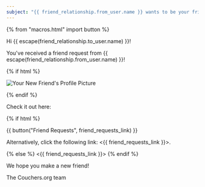 ```yaml
---
subject: "{{ friend_relationship.from_user.name }} wants to be your friend on Couchers.org!"
---
```


{% from "macros.html" import button %}

Hi {{ escape(friend_relationship.to_user.name) }}!

You've received a friend request from {{ escape(friend_relationship.from_user.name) }}!

{% if html %}

<img src="{{ friend_relationship.to_user.avatar_url }}" alt="Your New Friend's Profile Picture" >

{% endif %}

Check it out here:

{% if html %}

{{ button("Friend Requests", friend_requests_link) }}

Alternatively, click the following link: <{{ friend_requests_link }}>.

{% else %}
<{{ friend_requests_link }}>
{% endif %}

We hope you make a new friend!

The Couchers.org team
